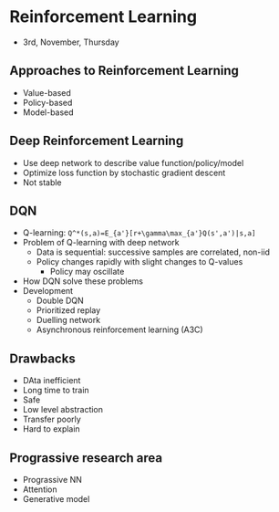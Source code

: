 # Reinforcement Learning
* 3rd, November, Thursday

## Approaches to Reinforcement Learning
* Value-based
* Policy-based
* Model-based

## Deep Reinforcement Learning
* Use deep network to describe value function/policy/model
* Optimize loss function by stochastic gradient descent
* Not stable

## DQN
* Q-learning: `Q^*(s,a)=E_{a'}[r+\gamma\max_{a'}Q(s',a')|s,a]`
* Problem of Q-learning with deep network
	* Data is sequential: successive samples are correlated, non-iid
	* Policy changes rapidly with slight changes to Q-values
		* Policy may oscillate
* How DQN solve these problems
* Development
	* Double DQN
	* Prioritized replay
	* Duelling network
	* Asynchronous reinforcement learning (A3C)

## Drawbacks
* DAta inefficient
* Long time to train
* Safe
* Low level abstraction
* Transfer poorly
* Hard to explain

## Prograssive research area
* Prograssive NN
* Attention
* Generative model
